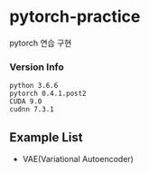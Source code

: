 # pytorch-practice
pytorch 연습 구현
### Version Info
```
python 3.6.6
pytorch 0.4.1.post2
CUDA 9.0
cudnn 7.3.1
```
## Example List
- VAE(Variational Autoencoder)
